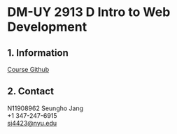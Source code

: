 # DM-UY 2913 D Intro to Web Development

## 1. Information

[Course Github](https://github.com/Kadee80/WebDevF23)

## 2. Contact

N11908962 Seungho Jang  
+1 347-247-6915  
sj4423@nyu.edu
